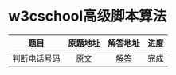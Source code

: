 # w3cschool高级脚本算法

| 题目 | 原题地址 | 解答地址 | 进度 |
|:---:|:---:|:---:|:---:|
| 判断电话号码 | [原文](https://www.w3cschool.cn/codecamp/validate-us-telephone-numbers.html) | [解答](https://github.com/sihai00/training-javascript/tree/master/w3cschool-medium/validate-us-telephone-numbers.js) | 完成 |
